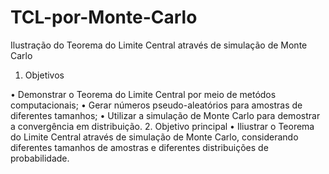 # TCL-por-Monte-Carlo
Ilustração do Teorema do Limite Central através de simulação de Monte Carlo

1. Objetivos

• Demonstrar o Teorema do Limite Central por meio de metódos computacionais;
• Gerar números pseudo-aleatórios para amostras de diferentes tamanhos;
• Utilizar a simulação de Monte Carlo para demostrar a convergência em distribuição.
2. Objetivo principal
• Iliustrar o Teorema do Limite Central através de simulação de Monte Carlo, considerando diferentes tamanhos de amostras e diferentes distribuições de probabilidade.
